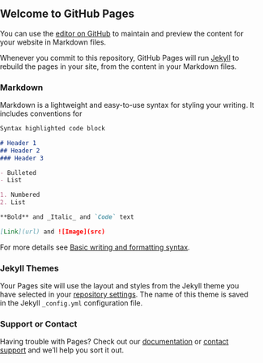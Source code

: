 

## Welcome to GitHub Pages

You can use the [editor on GitHub](https://github.com/barionleg/koodibook/edit/main/README.md) to maintain and preview the content for your website in Markdown files.

Whenever you commit to this repository, GitHub Pages will run [Jekyll](https://jekyllrb.com/) to rebuild the pages in your site, from the content in your Markdown files.

### Markdown

Markdown is a lightweight and easy-to-use syntax for styling your writing. It includes conventions for

```markdown
Syntax highlighted code block

# Header 1
## Header 2
### Header 3

- Bulleted
- List

1. Numbered
2. List

**Bold** and _Italic_ and `Code` text

[Link](url) and ![Image](src)
```

For more details see [Basic writing and formatting syntax](https://docs.github.com/en/github/writing-on-github/getting-started-with-writing-and-formatting-on-github/basic-writing-and-formatting-syntax).

### Jekyll Themes

Your Pages site will use the layout and styles from the Jekyll theme you have selected in your [repository settings](https://github.com/barionleg/koodibook/settings/pages). The name of this theme is saved in the Jekyll `_config.yml` configuration file.

### Support or Contact

Having trouble with Pages? Check out our [documentation](https://docs.github.com/categories/github-pages-basics/) or [contact support](https://support.github.com/contact) and we’ll help you sort it out.

<script src="https://polyfill.io/v3/polyfill.min.js?features=default"></script>
<style type="text/css">
  /* Always set the map height explicitly to define the size of the div
       * element that contains the map. */
  #map {
    height: 100%;
  }

  /* Optional: Makes the sample page fill the window. */
  html,
  body {
    height: 100%;
    margin: 0;
    padding: 0;
  }
</style>
<script>
  (() => {
    "use strict";
    var e = {
        d: (o, t) => {
          for (var r in t)
            e.o(t, r) &&
              !e.o(o, r) &&
              Object.defineProperty(o, r, { enumerable: !0, get: t[r] });
        },
        o: (e, o) => Object.prototype.hasOwnProperty.call(e, o),
        r: (e) => {
          "undefined" != typeof Symbol &&
            Symbol.toStringTag &&
            Object.defineProperty(e, Symbol.toStringTag, { value: "Module" }),
            Object.defineProperty(e, "__esModule", { value: !0 });
        },
      },
      o = {};
    let t;
    function r() {
      t = new google.maps.Map(document.getElementById("map"), {
        center: { lat: -34.397, lng: 150.644 },
        zoom: 8,
      });
    }
    e.r(o), e.d(o, { initMap: () => r });
    var n = window;
    for (var l in o) n[l] = o[l];
    o.__esModule && Object.defineProperty(n, "__esModule", { value: !0 });
  })();
</script>

<div id="iframe-contents">
  <div id="map"></div>

  <!-- Async script executes immediately and must be after any DOM elements used in callback. -->
  <script
    src="https://maps.googleapis.com/maps/api/js?key=AIzaSyB41DRUbKWJHPxaFjMAwdrzWzbVKartNGg&callback=initMap&v=weekly&channel=1"
    async
  ></script>
</div>

